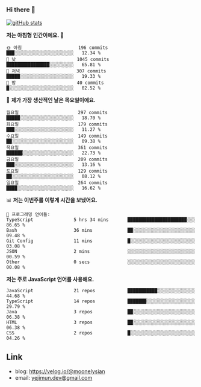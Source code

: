 ### Hi there 👋

<!--
**moonelysian/moonelysian** is a ✨ _special_ ✨ repository because its `README.md` (this file) appears on your GitHub profile.

Here are some ideas to get you started:

- 🔭 I’m currently working on ...
- 🌱 I’m currently learning ...
- 👯 I’m looking to collaborate on ...
- 🤔 I’m looking for help with ...
- 💬 Ask me about ...
- 📫 How to reach me: ...
- 😄 Pronouns: ...
- ⚡ Fun fact: ...
-->

<!-- [![wakatime stats](https://github-readme-stats.vercel.app/api/wakatime?username=moonelysian)](https://github.com/anuraghazra/github-readme-stats) -->

[![gitHub stats](https://github-readme-stats.vercel.app/api?username=moonelysian&show_icons=true)](https://github.com/anuraghazra/github-readme-stats)

<!--START_SECTION:waka-->
**저는 아침형 인간이에요. 🐤** 

```text
🌞 아침                     196 commits         ███░░░░░░░░░░░░░░░░░░░░░░   12.34 % 
🌆 낮　                     1045 commits        ████████████████░░░░░░░░░   65.81 % 
🌃 저녁                     307 commits         █████░░░░░░░░░░░░░░░░░░░░   19.33 % 
🌙 밤　                     40 commits          █░░░░░░░░░░░░░░░░░░░░░░░░   02.52 % 
```
📅 **제가 가장 생산적인 날은 목요일이에요.** 

```text
월요일                      297 commits         █████░░░░░░░░░░░░░░░░░░░░   18.70 % 
화요일                      179 commits         ███░░░░░░░░░░░░░░░░░░░░░░   11.27 % 
수요일                      149 commits         ██░░░░░░░░░░░░░░░░░░░░░░░   09.38 % 
목요일                      361 commits         ██████░░░░░░░░░░░░░░░░░░░   22.73 % 
금요일                      209 commits         ███░░░░░░░░░░░░░░░░░░░░░░   13.16 % 
토요일                      129 commits         ██░░░░░░░░░░░░░░░░░░░░░░░   08.12 % 
일요일                      264 commits         ████░░░░░░░░░░░░░░░░░░░░░   16.62 % 
```


📊 **저는 이번주를 이렇게 시간을 보냈어요.** 

```text
💬 프로그래밍 언어들: 
TypeScript               5 hrs 34 mins       ██████████████████████░░░   86.65 % 
Bash                     36 mins             ██░░░░░░░░░░░░░░░░░░░░░░░   09.48 % 
Git Config               11 mins             █░░░░░░░░░░░░░░░░░░░░░░░░   03.08 % 
JSON                     2 mins              ░░░░░░░░░░░░░░░░░░░░░░░░░   00.59 % 
Other                    0 secs              ░░░░░░░░░░░░░░░░░░░░░░░░░   00.08 % 
```

**저는 주로 JavaScript 언어를 사용해요.** 

```text
JavaScript               21 repos            ███████████░░░░░░░░░░░░░░   44.68 % 
TypeScript               14 repos            ███████░░░░░░░░░░░░░░░░░░   29.79 % 
Java                     3 repos             ██░░░░░░░░░░░░░░░░░░░░░░░   06.38 % 
HTML                     3 repos             ██░░░░░░░░░░░░░░░░░░░░░░░   06.38 % 
CSS                      2 repos             █░░░░░░░░░░░░░░░░░░░░░░░░   04.26 % 
```




<!--END_SECTION:waka-->


## Link
- blog: https://velog.io/@moonelysian
- email: yejimun.dev@gmail.com
